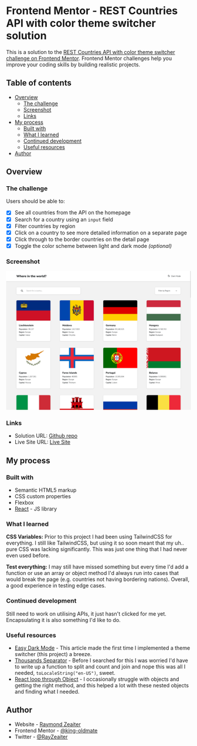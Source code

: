 # Frontend Mentor - REST Countries API with color theme switcher solution

This is a solution to the [REST Countries API with color theme switcher challenge on Frontend Mentor](https://www.frontendmentor.io/challenges/rest-countries-api-with-color-theme-switcher-5cacc469fec04111f7b848ca). Frontend Mentor challenges help you improve your coding skills by building realistic projects.

## Table of contents

- [Overview](#overview)
  - [The challenge](#the-challenge)
  - [Screenshot](#screenshot)
  - [Links](#links)
- [My process](#my-process)
  - [Built with](#built-with)
  - [What I learned](#what-i-learned)
  - [Continued development](#continued-development)
  - [Useful resources](#useful-resources)
- [Author](#author)

## Overview

### The challenge

Users should be able to:

- [x] See all countries from the API on the homepage
- [x] Search for a country using an `input` field
- [x] Filter countries by region
- [x] Click on a country to see more detailed information on a separate page
- [x] Click through to the border countries on the detail page
- [x] Toggle the color scheme between light and dark mode _(optional)_

### Screenshot

![](./screenshot.png)

### Links

- Solution URL: [Github repo](https://github.com/king-oldmate/FEM-country-rest-with-theme-switcher)
- Live Site URL: [Live Site](https://gorgeous-maamoul-26d737.netlify.app/)

## My process

### Built with

- Semantic HTML5 markup
- CSS custom properties
- Flexbox
- [React](https://reactjs.org/) - JS library

### What I learned

**CSS Variables:** Prior to this project I had been using TailwindCSS for everything. I still like TailwindCSS, but using it so soon meant that my uh.. pure CSS was lacking significantly. This was just one thing that I had never even used before.

**Test everything:** I may still have missed something but every time I'd add a function or use an array or object method I'd always run into cases that would break the page (e.g. countries not having bordering nations). Overall, a good experience in testing edge cases.

### Continued development

Still need to work on utilising APIs, it just hasn't clicked for me yet. Encapsulating it is also something I'd like to do.

### Useful resources

- [Easy Dark Mode](https://css-tricks.com/easy-dark-mode-and-multiple-color-themes-in-react/) - This article made the first time I implemented a theme switcher (this project) a breeze.
- [Thousands Separator](https://code-boxx.com/add-comma-to-numbers-javascript/) - Before I searched for this I was worried I'd have to write up a function to split and count and join and nope this was all I needed, `toLocaleString("en-US")`, sweet.
- [React loop through Object](https://bobbyhadz.com/blog/react-loop-through-object) - I occasionally struggle with objects and getting the right method, and this helped a lot with these nested objects and finding what I needed.

## Author

- Website - [Raymond Zeaiter](https://www.raymond-zeaiter.au)
- Frontend Mentor - [@king-oldmate](https://www.frontendmentor.io/profile/king-oldmate)
- Twitter - [@RayZeaiter](https://www.twitter.com/RayZeaiter)

